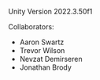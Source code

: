 Unity Version 2022.3.50f1

Collaborators:
- Aaron Swartz
- Trevor Wilson
- Nevzat Demirseren
- Jonathan Brody
